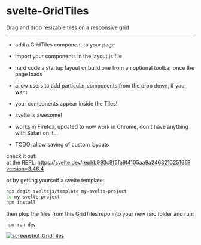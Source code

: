 # svelte-GridTiles
Drag and drop resizable tiles on a responsive grid

-------------------

- add a GridTiles component to your page<br>
- import your components in the layout.js file<br>
- hard code a startup layout or build one from an optional toolbar once the page loads<br>
- allow users to add particular components from the drop down, if you want
- your components appear inside the Tiles!<br>
- svelte is awesome!<br>

- works in Firefox, updated to now work in Chrome, don't have anything with Safari on it...
- TODO: allow saving of custom layouts

check it out:<br>
at the REPL:
https://svelte.dev/repl/b993c8f5fa9f4105aa9a246321025166?version=3.46.4

or by getting yourself a svelte template:

```bash
npx degit sveltejs/template my-svelte-project
cd my-svelte-project
npm install
```
then plop the files from this GridTiles repo into your new /src folder and run:<br>
```bash
npm run dev
```

[![screenshot_GridTiles](https://user-images.githubusercontent.com/98979350/152649391-5fcce1cf-8976-4eba-9f16-47e5347ad29f.png "screenshot_GridTiles")](https://user-images.githubusercontent.com/98979350/152649391-5fcce1cf-8976-4eba-9f16-47e5347ad29f.png "screenshot_GridTiles")

